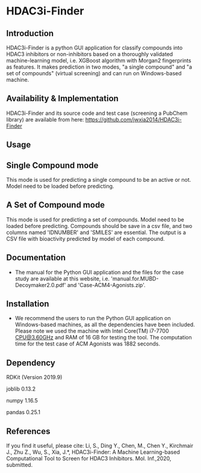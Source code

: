 # HDAC3i-Finder

Introduction
-----------------------------------
HDAC3i-Finder is a python GUI application for classify compounds into HDAC3 inhibitors or non-inhibitors based on a thoroughly validated machine-learning model, i.e. XGBoost algorithm with Morgan2 fingerprints as features. It makes prediction in two modes, "a single compound" and "a set of compounds" (virtual screening) and can run on Windows-based machine.

Availability & Implementation
-----------------------------------
HDAC3i-Finder and its source code and test case (screening a PubChem library) are available from here: 
https://github.com/jwxia2014/HDAC3i-Finder

Usage
-----------------------------------

## Single Compound mode
This mode is used for predicting a single compound  to be an active or not.
Model need to be loaded before predicting.

## A Set of Compound mode
This mode is used for predicting a set of compounds.
Model need to be loaded before predicting.
Compounds should be save in a csv file, and two columns named 'IDNUMBER' and 'SMILES' are essential.
The output is a CSV file with bioactivity predicted by model of each compound. 


Documentation
-----------------------------------

* The manual for the Python GUI application and the files for the case study are available at this website, i.e. 'manual.for.MUBD-Decoymaker2.0.pdf' and 'Case-ACM4-Agonists.zip'.


Installation
-----------------------------------

* We recommend the users to run the Python GUI application on Windows-based machines, as all the dependencies have been included. Please note we used the machine with Intel Core(TM) i7-7700 CPU@3.60GHz and RAM of 16 GB for testing the tool. The computation time for the test case of ACM Agonists was 1882 seconds. 

Dependency 
-----------------------------------
RDKit (Version 2019.9)

joblib 0.13.2

numpy 1.16.5

pandas 0.25.1

References
-----------------------------------
If you find it useful, please cite: 
Li, S., Ding Y., Chen, M., Chen Y., Kirchmair J., Zhu Z., Wu, S., Xia, J.*, HDAC3i-Finder: A Machine Learning-based Computational Tool to Screen for HDAC3 Inhibitors. Mol. Inf.,2020, submitted. 
